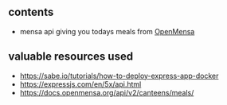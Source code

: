 
## contents

- mensa api giving you todays meals from [OpenMensa](https://openmensa.org)

## valuable resources used

- https://sabe.io/tutorials/how-to-deploy-express-app-docker
- https://expressjs.com/en/5x/api.html
- https://docs.openmensa.org/api/v2/canteens/meals/
